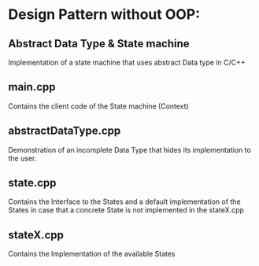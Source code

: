 # Design Pattern without OOP: 
## Abstract Data Type & State machine
Implementation of a state machine that uses abstract Data type in C/C++

## main.cpp
Contains the client code of the State machine (Context)

## abstractDataType.cpp
Demonstration of an incomplete Data Type that hides its implementation to the user.

## state.cpp
Contains the Interface to the States and a default implementation of the States
in case that a concrete State is not implemented in the stateX.cpp

## stateX.cpp
Contains the Implementation of the available States
